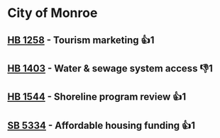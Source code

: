 # City of Monroe

## [HB 1258](/bill/2023-24/hb/1258/) - Tourism marketing 👍1  

## [HB 1403](/bill/2023-24/hb/1403/) - Water & sewage system access  👎1 

## [HB 1544](/bill/2023-24/hb/1544/) - Shoreline program review 👍1  

## [SB 5334](/bill/2023-24/sb/5334/) - Affordable housing funding 👍1  